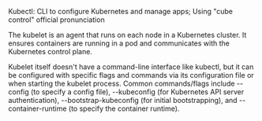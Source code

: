 Kubectl: CLI to configure Kubernetes and manage apps; Using "cube control" official pronunciation

The kubelet is an agent that runs on each node in a Kubernetes cluster. It ensures containers are running in a pod and communicates with the Kubernetes control plane.

Kubelet itself doesn't have a command-line interface like kubectl, but it can be configured with specific flags and commands via its configuration file or when starting the kubelet process. Common commands/flags include --config (to specify a config file), --kubeconfig (for Kubernetes API server authentication), --bootstrap-kubeconfig (for initial bootstrapping), and --container-runtime (to specify the container runtime).